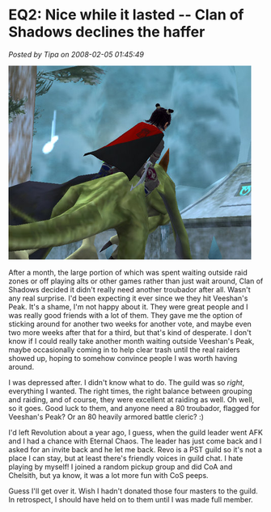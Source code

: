 # EQ2: Nice while it lasted -- Clan of Shadows declines the haffer

*Posted by Tipa on 2008-02-05 01:45:49*

![everquest2-2008-02-04-21-24-16-85.jpg](../../../uploads/2008/02/everquest2-2008-02-04-21-24-16-85.jpg)

After a month, the large portion of which was spent waiting outside raid zones or off playing alts or other games rather than just wait around, Clan of Shadows decided it didn't really need another troubador after all. Wasn't any real surprise. I'd been expecting it ever since we they hit Veeshan's Peak. It's a shame, I'm not happy about it. They were great people and I was really good friends with a lot of them. They gave me the option of sticking around for another two weeks for another vote, and maybe even two more weeks after that for a third, but that's kind of desperate. I don't know if I could really take another month waiting outside Veeshan's Peak, maybe occasionally coming in to help clear trash until the real raiders showed up, hoping to somehow convince people I was worth having around.

I was depressed after. I didn't know what to do. The guild was so *right*, everything I wanted. The right times, the right balance between grouping and raiding, and of course, they were excellent at raiding as well. Oh well, so it goes. Good luck to them, and anyone need a 80 troubador, flagged for Veeshan's Peak? Or an 80 heavily armored battle cleric? :)

I'd left Revolution about a year ago, I guess, when the guild leader went AFK and I had a chance with Eternal Chaos. The leader has just come back and I asked for an invite back and he let me back. Revo is a PST guild so it's not a place I can stay, but at least there's friendly voices in guild chat. I hate playing by myself! I joined a random pickup group and did CoA and Chelsith, but ya know, it was a lot more fun with CoS peeps.

Guess I'll get over it. Wish I hadn't donated those four masters to the guild. In retrospect, I should have held on to them until I was made full member.

